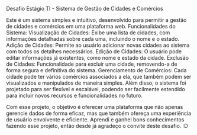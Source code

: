 Desafio Estágio TI - Sistema de Gestão de Cidades e Comércios

Este é um sistema simples e intuitivo, desenvolvido para permitir a gestão de cidades e comércios em uma plataforma web.
Funcionalidades do Sistema:
Visualização de Cidades: Exibe uma lista de cidades, com informações detalhadas sobre cada uma, incluindo o nome e o estado.
Adição de Cidades: Permite ao usuário adicionar novas cidades ao sistema com todos os detalhes necessários.
Edição de Cidades: O usuário pode editar informações já existentes, como nome e estado da cidade.
Exclusão de Cidades: Funcionalidade para excluir uma cidade, removendo-a de forma segura e definitiva do sistema.
Gerenciamento de Comércios: Cada cidade pode ter vários comércios associados a ela, que também podem ser visualizados e manipulados de maneira simples.
Além disso, o sistema foi projetado para ser flexível e escalável, podendo ser facilmente estendido para incluir novos recursos e funcionalidades no futuro.

Com esse projeto, o objetivo é oferecer uma plataforma que não apenas gerencie dados de forma eficaz, mas que também ofereça uma experiência de usuário envolvente e eficiente.
Aprendi e ganhei bons conhecimentos fazendo esse projeto, então desde já agradeço o convite deste desafio. :D

